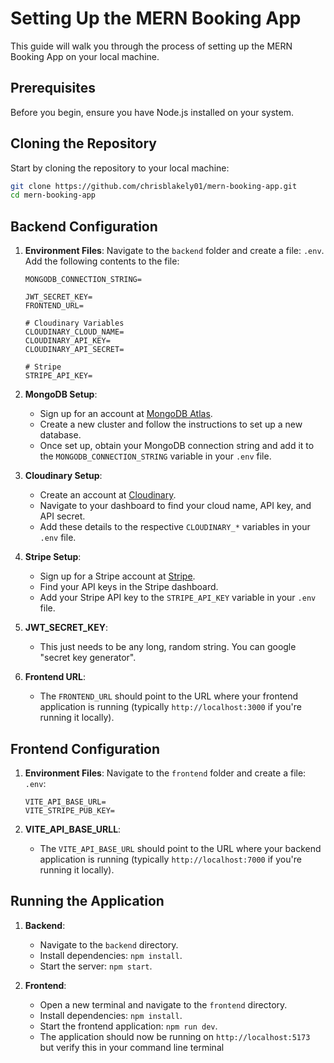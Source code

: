 # Setting Up the MERN Booking App

This guide will walk you through the process of setting up the MERN Booking App on your local machine.

## Prerequisites

Before you begin, ensure you have Node.js installed on your system.

## Cloning the Repository

Start by cloning the repository to your local machine:

```bash
git clone https://github.com/chrisblakely01/mern-booking-app.git
cd mern-booking-app
```

## Backend Configuration

1. **Environment Files**: Navigate to the `backend` folder and create a file: `.env`. Add the following contents to the file:

    ```plaintext
    MONGODB_CONNECTION_STRING=

    JWT_SECRET_KEY=
    FRONTEND_URL=

    # Cloudinary Variables
    CLOUDINARY_CLOUD_NAME=
    CLOUDINARY_API_KEY=
    CLOUDINARY_API_SECRET=

    # Stripe
    STRIPE_API_KEY=
    ```

2. **MongoDB Setup**: 
    - Sign up for an account at [MongoDB Atlas](https://www.mongodb.com/cloud/atlas).
    - Create a new cluster and follow the instructions to set up a new database.
    - Once set up, obtain your MongoDB connection string and add it to the `MONGODB_CONNECTION_STRING` variable in your `.env` file.
      
3. **Cloudinary Setup**:
    - Create an account at [Cloudinary](https://cloudinary.com/).
    - Navigate to your dashboard to find your cloud name, API key, and API secret.
    - Add these details to the respective `CLOUDINARY_*` variables in your `.env` file.

4. **Stripe Setup**:
    - Sign up for a Stripe account at [Stripe](https://stripe.com/).
    - Find your API keys in the Stripe dashboard.
    - Add your Stripe API key to the `STRIPE_API_KEY` variable in your `.env` file.
  
5. **JWT_SECRET_KEY**:
    - This just needs to be any long, random string. You can google "secret key generator".

7. **Frontend URL**:
    - The `FRONTEND_URL` should point to the URL where your frontend application is running (typically `http://localhost:3000` if you're running it locally).
  

## Frontend Configuration

1. **Environment Files**: Navigate to the `frontend` folder and create a file: `.env`:

    ```plaintext
    VITE_API_BASE_URL=
    VITE_STRIPE_PUB_KEY=
    ```

5. **VITE_API_BASE_URLL**:
    - The `VITE_API_BASE_URL` should point to the URL where your backend application is running (typically `http://localhost:7000` if you're running it locally).

## Running the Application

1. **Backend**:
    - Navigate to the `backend` directory.
    - Install dependencies: `npm install`.
    - Start the server: `npm start`.

2. **Frontend**:
    - Open a new terminal and navigate to the `frontend` directory.
    - Install dependencies: `npm install`.
    - Start the frontend application: `npm run dev`.
    - The application should now be running on `http://localhost:5173` but verify this in your command line terminal  


